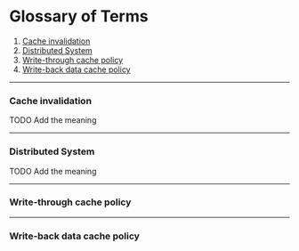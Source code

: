# Glossary of Terms

1. [Cache invalidation](#cache-invalidation)
2. [Distributed System](#distributed-system)
3. [Write-through cache policy](#write-through-cache-policy)
4. [Write-back data cache policy](#write-back-data-cache-policy)

---

### Cache invalidation
TODO Add the meaning

---

### Distributed System
TODO Add the meaning

---

### Write-through cache policy


---

### Write-back data cache policy

